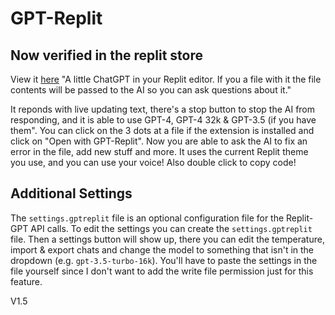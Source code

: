 # GPT-Replit
## Now verified in the replit store
View it [here](https://replit.com/extension/@Raadsel/929d2f2e-70e3-407b-b5c7-9b5d4c8e7e20)
"A little ChatGPT in your Replit editor. If you a file with it the file contents will be passed to the AI so you can ask questions about it."

It reponds with live updating text, there's a stop button to stop the AI from responding, and it is able to use GPT-4, GPT-4 32k & GPT-3.5 (if you have them". You can click on the 3 dots at a file if the extension is installed and click on "Open with GPT-Replit". Now you are able to ask the AI to fix an error in the file, add new stuff and more.
It uses the current Replit theme you use, and you can use your voice! Also double click to copy code!

## Additional Settings
The `settings.gptreplit` file is an optional configuration file for the Replit-GPT API calls. To edit the settings you can create the `settings.gptreplit` file. Then a settings button will show up, there you can edit the temperature, import & export chats and change the model to something that isn't in the dropdown (e.g. `gpt-3.5-turbo-16k`). You'll have to paste the settings in the file yourself since I don't want to add the write file permission just for this feature.

V1.5